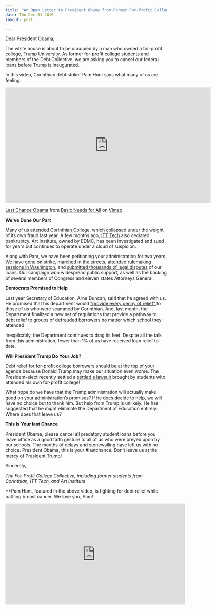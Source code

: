 ```yaml
---
title: "An Open Letter to President Obama from Former For-Profit College Students"
date: Thu Dec 01 2016
layout: post

---
```


Dear President Obama,

The white house is about to be occupied by a man who owned a for-profit college, Trump University. As former for-profit college students and members of the Debt Collective, we are asking you to cancel our federal loans before Trump is inaugurated.  

In this video, Corinthian debt striker Pam Hunt says what many of us are feeling.

<iframe src="https://player.vimeo.com/video/194002892" width="640" height="360" frameborder="0" webkitallowfullscreen mozallowfullscreen allowfullscreen></iframe>
<p><a href="https://vimeo.com/194002892">Last Chance Obama</a> from <a href="https://vimeo.com/user52910327">Basic Needs for All</a> on <a href="https://vimeo.com">Vimeo</a>.</p>

**We've Done Our Part**

Many of us attended Corinthian College, which collapsed under the weight of its own fraud last year. A few months ago, [ITT Tech](http://ittstrike.com/) also declared bankruptcy. Art Institute, owned by EDMC, has been investigated and sued for years but continues to operate under a cloud of suspicion. 

Along with Pam, we have been petitioning your administration for two years. We have [gone on strike](http://debtcollective.org/studentstrike), [marched in the streets](http://blog.debtcollective.org/debt-collective-crashes-financial-aid-industrys-biggest-party/), [attended rulemaking sessions in Washington](http://blog.debtcollective.org/wearing-the-red-square-with-pride-student-negotiator-report-from-washington/), and [submitted thousands of legal disputes](http://blog.debtcollective.org/corinthian-100-demanding-debt-cancellation-in-washington-dc/) of our loans. Our campaign won widespread public support, as well as the backing of several members of Congress and eleven states Attorneys General. 

**Democrats Promised to Help**

Last year Secretary of Education, Arne Duncan, said that he agreed with us. He promised that his department would [“provide every penny of relief” ](http://blog.ed.gov/2015/06/debt-relief-for-corinthian-colleges-students/)to those of us who were scammed by Corinthian. And, last month, the Department finalized a new set of regulations that provide a pathway to debt relief to groups of defrauded borrowers no matter which school they attended. 

Inexplicably, the Department continues to drag its feet. Despite all the talk from this administration, fewer than 1% of us have received loan relief to date. 

**Will President Trump Do Your Job?**

Debt relief for for-profit college borrowers should be at the top of your agenda because Donald Trump may make our situation even worse. The President-elect recently settled a [settled a lawsuit](http://www.washingtonpost.com/politics/source-trump-nearing-settlement-in-trump-university-fraud-cases/2016/11/18/8dc047c0-ada0-11e6-a31b-4b6397e625d0_story.html?utm_term=.f8afbee79f7f) brought by students who attended his own for-profit college! 

What hope do we have that the Trump administration will actually make good on your administration’s promises? If he does decide to help, we will have no choice but to thank him. But help from Trump is unlikely. He has suggested that he might eliminate the Department of Education entirely. Where does that leave us?

**This is Your last Chance**

President Obama, please cancel all predatory student loans before you leave office as a good faith gesture to all of us who were preyed upon by our schools. The months of delays and stonewalling have left us with no choice. President Obama, this is your #lastchance. Don’t leave us at the mercy of President Trump! 

Sincerely,

*The For-Profit College Collective, including former students from Corinthian, ITT Tech, and Art Institute* 


**Pam Hunt, featured in the above video, is fighting for debt relief while battling breast cancer. We love you, Pam!

<iframe width="560" height="315" src="https://www.youtube.com/embed/ButIDiLbpjI" frameborder="0" allowfullscreen></iframe>








